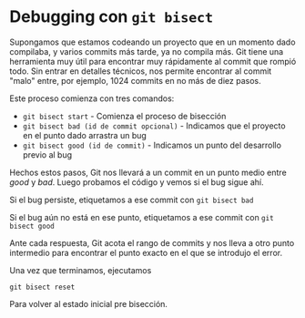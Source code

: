 # Debugging con `git bisect`
Supongamos que estamos codeando un proyecto que en un momento dado compilaba, y varios commits más tarde, ya no compila más.
Git tiene una herramienta muy útil para encontrar muy rápidamente al commit que rompió todo.
Sin entrar en detalles técnicos, nos permite encontrar al commit "malo" entre, por ejemplo, 1024 commits en no más de diez pasos.

Este proceso comienza con tres comandos:

- `git bisect start` - Comienza el proceso de bisección
- `git bisect bad (id de commit opcional)` - Indicamos que el proyecto en el punto dado arrastra un bug
- `git bisect good (id de commit)` - Indicamos un punto del desarrollo previo al bug

Hechos estos pasos, Git nos llevará a un commit en un punto medio entre *good* y *bad*. Luego probamos el código y vemos si el bug sigue ahí.

Si el bug persiste, etiquetamos a ese commit con `git bisect bad`

Si el bug aún no está en ese punto, etiquetamos a ese commit con `git bisect good`

Ante cada respuesta, Git acota el rango de commits y nos lleva a otro punto intermedio para encontrar el punto exacto en el que se introdujo el error.

Una vez que terminamos, ejecutamos

`git bisect reset`

Para volver al estado inicial pre bisección.